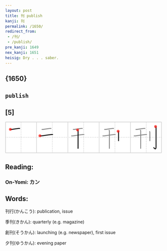 ```yaml
---
layout: post
title: 刊 publish
kanji: 刊
permalink: /1650/
redirect_from:
 - /刊/
 - /publish/
pre_kanji: 1649
nex_kanji: 1651
heisig: Dry . . . saber.
---
```


## {1650}

## `publish`

## [5]

<div class="stroke"><img src="../images/E5888A.png" /></div>

## Reading:

### On-Yomi: カン

## Words:

刊行(かんこう): publication, issue

季刊(きかん): quarterly (e.g. magazine)

創刊(そうかん): launching (e.g. newspaper), first issue

夕刊(ゆうかん): evening paper
